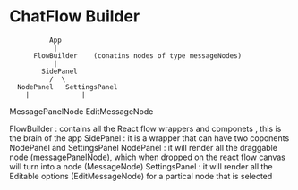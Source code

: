 # ChatFlow Builder
              App
               |
          FlowBuilder    (conatins nodes of type messageNodes) 
               |
            SidePanel
              /  \
      NodePanel   SettingsPanel
        |             |
MessagePanelNode   EditMessageNode

FlowBuilder : contains all the React flow wrappers and componets , this is the brain of the app
SidePanel : it is a wrapper that can have two coponents NodePanel and SettingsPanel
NodePanel : it will render all the draggable node (messagePanelNode), which when dropped on the react flow canvas will turn into a node (MessageNode)
SettingsPanel : it will render all the Editable options (EditMessageNode) for a partical node that is selected

